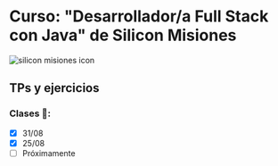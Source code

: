 # Curso: "Desarrollador/a Full Stack con Java" de Silicon Misiones
![silicon misiones icon](https://user-images.githubusercontent.com/83146564/131190074-301122af-e1b1-4c35-8f6d-6df9e14bface.png)

## TPs y ejercicios

### Clases 📝:

 - [x] 31/08
 - [x] 25/08
 - [ ] Próximamente
